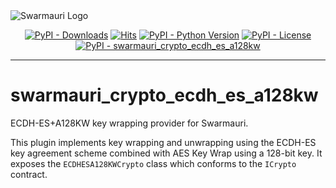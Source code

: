 <picture>
  <source media="(prefers-color-scheme: dark)"  srcset="https://res.cloudinary.com/dryedzrlo/image/upload/v1757724629/swarmauri_brand_frag_light_mg8cmd.png">
  <source media="(prefers-color-scheme: light)" srcset="https://res.cloudinary.com/dryedzrlo/image/upload/v1757724629/swarmauri_brand_frag_dark_tzjuja.png">
  <!-- Fallback below (see #2) -->
  <img alt="Swarmauri Logo" src="https://res.cloudinary.com/dryedzrlo/image/upload/v1757724629/swarmauri_brand_frag_dark_tzjuja.png">
</picture>

<p align="center">
    <a href="https://pypi.org/project/swarmauri_crypto_ecdh_es_a128kw/">
        <img src="https://img.shields.io/pypi/dm/swarmauri_crypto_ecdh_es_a128kw" alt="PyPI - Downloads"/></a>
    <a href="https://hits.sh/github.com/swarmauri/swarmauri-sdk/tree/master/pkgs/standards/swarmauri_crypto_ecdh_es_a128kw/">
        <img alt="Hits" src="https://hits.sh/github.com/swarmauri/swarmauri-sdk/tree/master/pkgs/standards/swarmauri_crypto_ecdh_es_a128kw.svg"/></a>
    <a href="https://pypi.org/project/swarmauri_crypto_ecdh_es_a128kw/">
        <img src="https://img.shields.io/pypi/pyversions/swarmauri_crypto_ecdh_es_a128kw" alt="PyPI - Python Version"/></a>
    <a href="https://pypi.org/project/swarmauri_crypto_ecdh_es_a128kw/">
        <img src="https://img.shields.io/pypi/l/swarmauri_crypto_ecdh_es_a128kw" alt="PyPI - License"/></a>
    <a href="https://pypi.org/project/swarmauri_crypto_ecdh_es_a128kw/">
        <img src="https://img.shields.io/pypi/v/swarmauri_crypto_ecdh_es_a128kw?label=swarmauri_crypto_ecdh_es_a128kw&color=green" alt="PyPI - swarmauri_crypto_ecdh_es_a128kw"/></a>

</p>

---

# swarmauri_crypto_ecdh_es_a128kw

ECDH-ES+A128KW key wrapping provider for Swarmauri.

This plugin implements key wrapping and unwrapping using the
ECDH-ES key agreement scheme combined with AES Key Wrap using a
128-bit key. It exposes the `ECDHESA128KWCrypto` class which
conforms to the `ICrypto` contract.

